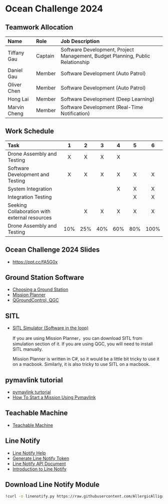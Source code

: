 # Ocean Challenge 2024

## Teamwork Allocation
|Name|Role|Job Description|
|:--|:--|:--|
|Tiffany Gau|Captain|Software Development, Project Management, Budget Planning, Public Relationship|
|Daniel Gau|Member|Software Development (Auto Patrol)|
|Oliver Chen|Member|Software Development (Auto Patrol) |
|Hong Lai|Member|Software Development (Deep Learning)|
|Marvin Cheng|Member|Software Development (Real-Time Notification)|

## Work Schedule

|Task|1|2|3|4|5|6|
|:--|:-:|:-:|:-:|:-:|:-:|:-:|
|Drone Assembly and Testing|X|X|X|X|||
|Software Development and Testing|X|X|X|X|X|X|
|System Integration||||X|X|X|
|Integration Testing|||||X|X|
|Seeking Collaboration with external resources||X|X|X|X|X|
|Drone Assembly and Testing|10%|25%|40%|60%|80%|100%|

## Ocean Challenge 2024 Slides
* https://ppt.cc/fA5G0x

## Ground Station Software
* [Choosing a Ground Station](https://ardupilot.org/copter/docs/common-choosing-a-ground-station.html) 
* [Mission Planner](https://github.com/ArduPilot/MissionPlanner)
* [QGroundControl, QGC](http://qgroundcontrol.com/)

## SITL
* [SITL Simulator (Software in the loop)](https://ardupilot.org/dev/docs/sitl-simulator-software-in-the-loop.html)

  If you are using Mission Planner，you can download SITL from simulation section of it.  If you are using QGC, you will need to install SITL manually.

  Mission Planner is written in C#, so it would be a little bit tricky to use it on a macbook.  Similarly, it is also tricky to use SITL on a macbook.

## pymavlink tutorial
* [pymavlink turtorial](https://www.youtube.com/watch?v=kecnaxlUiTY&list=PLy9nLDKxDN68cwdt5EznyAul6R8mUSNou)
* [How To Start a Mission Using Pymavlink](https://www.youtube.com/watch?v=pAAN055XCxA)

## Teachable Machine
* [Teachable Machine](https://teachablemachine.withgoogle.com/)

## Line Notify
* [Line Notify Help](https://help2.line.me/line_notify/web/pc?lang=zh-Hant)
* [Generate Line Notify Token](https://notify-bot.line.me/en/)
* [Line Notify API Document](https://notify-bot.line.me/doc/en/)
* [Introduction to Line Notify](https://github.com/vcdemy/linenotify)

## Download Line Notify Module
```bash
!curl -o linenotify.py https://raw.githubusercontent.com/AllergicAlligator/skyguard/main/linenotify.py
```
